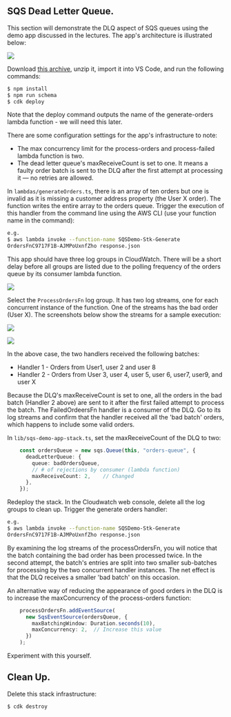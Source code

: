 ## SQS Dead Letter Queue.

This section will demonstrate the DLQ aspect of SQS queues using the demo app discussed in the lectures. The app's architecture is illustrated below:

![][dlqdemo]

Download [this archive][sqsstart], unzip it, import it into VS Code, and run the following commands:

~~~bash
$ npm install
$ npm run schema
$ cdk deploy
~~~
Note that the deploy command outputs the name of the generate-orders lambda function - we will need this later.

There are some configuration settings for the app's infrastructure to note:

+ The max concurrency limit for the process-orders and process-failed lambda function is two.
+ The dead letter queue's maxReceiveCount is set to one. It means a faulty order batch is sent to the DLQ after the first attempt at processing it — no retries are allowed.

In `lambdas/generateOrders.ts`, there is an array of ten orders but one is invalid as it is missing a customer address property (the User X order). The function writes the entire array to the orders queue. Trigger the execution of this handler from the command line using the AWS CLI (use your function name in the command):
~~~bash
e.g. 
$ aws lambda invoke --function-name SQSDemo-Stk-Generate
OrdersFnC9717F1B-AJMPoUxnfZho response.json
~~~

This app should have three log groups in CloudWatch. There will be a short delay before all groups are listed due to the polling frequency of the orders queue by its consumer lambda function. 

![][sqsgroups]

Select the `ProcessOrdersFn` log group. It has two log streams, one for each concurrent instance of the function. One of the streams has the bad order (User X). The screenshots below show the streams for a sample execution:

![][sqsstream1]

![][sqsstream2]

In the above case, the two handlers received the following batches:

+ Handler 1 - Orders from User1, user 2 and user 8
+ Handler 2 - Orders from User 3, user 4, user 5, user 6, user7, user9, and user X

Because the DLQ's maxReceiveCount is set to one, all the orders in the bad batch (Handler 2 above) are sent to it after the first failed attempt to process the batch. The FailedOrdeersFn handler is a consumer of the DLQ. Go to its log streams and confirm that the handler received all the 'bad batch' orders, which happens to include some valid orders.

In `lib/sqs-demo-app-stack.ts`, set the maxReceiveCount of the DLQ to two:
~~~ts
    const ordersQueue = new sqs.Queue(this, "orders-queue", {
      deadLetterQueue: {
        queue: badOrdersQueue,
        // # of rejections by consumer (lambda function)
        maxReceiveCount: 2,    // Changed
      },
    });
~~~
Redeploy the stack. In the Cloudwatch web console, delete all the log groups to clean up. Trigger the generate orders handler:
 ~~~bash
e.g.
$ aws lambda invoke --function-name SQSDemo-Stk-Generate
OrdersFnC9717F1B-AJMPoUxnfZho response.json
~~~
By examining the log streams of the processOrdersFn, you will notice that the batch containing the bad order has been processed twice. In the second attempt, the batch's entries are split into two smaller sub-batches for processing by the two concurrent handler instances. The net effect is that the DLQ receives a smaller 'bad batch' on this occasion. 

An alternative way of reducing the appearance of good orders in the DLQ is to increase the maxConcurrency of the process-orders function:
~~~ts
    processOrdersFn.addEventSource(
      new SqsEventSource(ordersQueue, {
        maxBatchingWindow: Duration.seconds(10),
        maxConcurrency: 2,  // Increase this value
      })
    );
~~~
Experiment with this yourself.

## Clean Up.

Delete this stack infrastructure:
~~~bash
$ cdk destroy
~~~


[sqsstart]: ./img/sqsstart.zip
[dlqdemo]: ./img/dlqdemo.png
[sqsgroups]: ./img/sqsgroups.png
[sqsstream1]: ./img/sqsstream1.png
[sqsstream2]: ./img/sqsstream2.png
